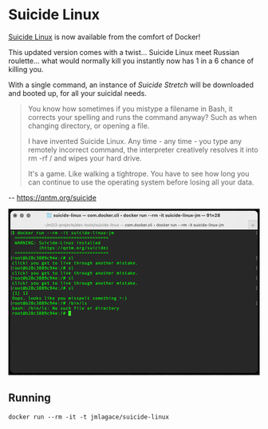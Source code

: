 Suicide Linux
=============

[Suicide Linux](https://qntm.org/suicide) is now available from the comfort of Docker!

This updated version comes with a twist... Suicide Linux meet Russian roulette...  what would normally kill you instantly now has 1 in a 6 chance of killing you.

With a single command, an instance of _Suicide Stretch_ will be downloaded and booted up, for all your suicidal needs.

>You know how sometimes if you mistype a filename in Bash, it corrects your spelling and runs the command anyway? Such as when changing directory, or opening a file.
>
>I have invented Suicide Linux. Any time - any time - you type any remotely incorrect command, the interpreter creatively resolves it into rm -rf / and wipes your hard drive.
>
>It's a game. Like walking a tightrope. You have to see how long you can continue to use the operating system before losing all your data.

-- https://qntm.org/suicide

![screenshot](screenshot.png)

Running
-------

    docker run --rm -it -t jmlagace/suicide-linux
